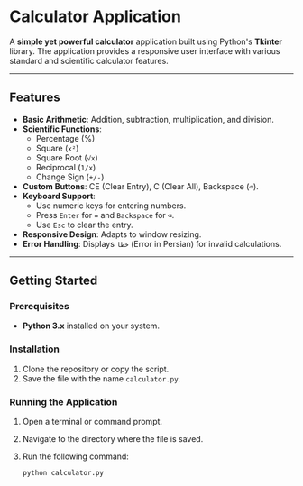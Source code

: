 # Calculator Application

A **simple yet powerful calculator** application built using Python's **Tkinter** library. The application provides a responsive user interface with various standard and scientific calculator features.

---

## Features

- **Basic Arithmetic**: Addition, subtraction, multiplication, and division.
- **Scientific Functions**:
  - Percentage (%)
  - Square (`x²`)
  - Square Root (`√x`)
  - Reciprocal (`1/x`)
  - Change Sign (`+/-`)
- **Custom Buttons**: CE (Clear Entry), C (Clear All), Backspace (`⌫`).
- **Keyboard Support**:
  - Use numeric keys for entering numbers.
  - Press `Enter` for `=` and `Backspace` for `⌫`.
  - Use `Esc` to clear the entry.
- **Responsive Design**: Adapts to window resizing.
- **Error Handling**: Displays `خطا` (Error in Persian) for invalid calculations.

---

## Getting Started

### Prerequisites

- **Python 3.x** installed on your system.

### Installation

1. Clone the repository or copy the script.
2. Save the file with the name `calculator.py`.

### Running the Application

1. Open a terminal or command prompt.
2. Navigate to the directory where the file is saved.
3. Run the following command:

   ```bash
   python calculator.py
